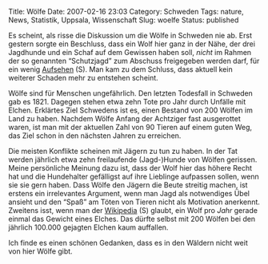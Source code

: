 Title: Wölfe
Date: 2007-02-16 23:03
Category: Schweden
Tags: nature, News, Statistik, Uppsala, Wissenschaft
Slug: woelfe
Status: published

Es scheint, als risse die Diskussion um die Wölfe in Schweden nie ab.
Erst gestern sorgte ein Beschluss, dass ein Wolf hier ganz in der Nähe,
der drei Jagdhunde und ein Schaf auf dem Gewissen haben soll, *nicht* im
Rahmen der so genannten “Schutzjagd” zum Abschuss freigegeben werden
darf, für ein wenig
[Aufsehen](http://www.sr.se/cgi-bin/uppland/nyheter/artikel.asp?artikel=1204792)
(S). Man kam zu dem Schluss, dass aktuell kein weiterer Schaden mehr zu
entstehen scheint.

Wölfe sind für Menschen ungefährlich. Den letzten Todesfall in Schweden
gab es 1821. Dagegen stehen etwa zehn Tote pro Jahr durch Unfälle mit
Elchen. Erklärtes Ziel Schwedens ist es, einen Bestand von 200 Wölfen im
Land zu haben. Nachdem Wölfe Anfang der Achtziger fast ausgerottet
waren, ist man mit der aktuellen Zahl von 90 Tieren auf einem guten Weg,
das Ziel schon in den nächsten Jahren zu erreichen.

Die meisten Konflikte scheinen mit Jägern zu tun zu haben. In der Tat
werden jährlich etwa zehn freilaufende (Jagd-)Hunde von Wölfen gerissen.
Meine persönliche Meinung dazu ist, dass der Wolf hier das höhere Recht
hat und die Hundehalter gefälligst auf ihre Lieblinge aufpassen sollen,
wenn sie sie gern haben. Dass Wölfe den Jägern die Beute streitig
machen, ist erstens ein irrelevantes Argument, wenn man Jagd als
notwendiges Übel ansieht und den “Spaß” am Töten von Tieren nicht als
Motivation anerkennt. Zweitens isst, wenn man der
[Wikipedia](http://sv.wikipedia.org/wiki/Varg) (S) glaubt, ein Wolf pro
*Jahr* gerade einmal das Gewicht eines Elches. Das dürfte selbst mit 200
Wölfen bei den jährlich 100.000 gejagten Elchen kaum auffallen.

Ich finde es einen schönen Gedanken, dass es in den Wäldern nicht weit
von hier Wölfe gibt.

